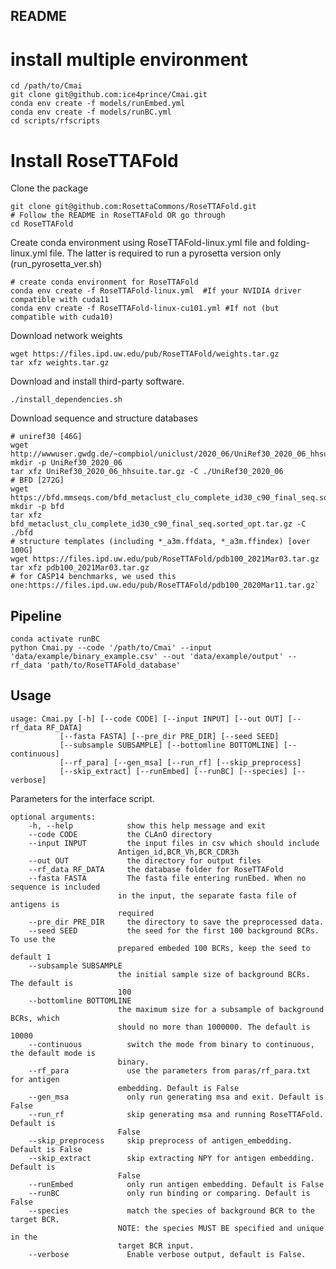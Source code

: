 ## README
#  install multiple environment
	cd /path/to/Cmai
	git clone git@github.com:ice4prince/Cmai.git
	conda env create -f models/runEmbed.yml
	conda env create -f models/runBC.yml
	cd scripts/rfscripts
#  Install RoseTTAFold
Clone the package  

	git clone git@github.com:RosettaCommons/RoseTTAFold.git
	# Follow the README in RoseTTAFold OR go through
	cd RoseTTAFold
Create conda environment using RoseTTAFold-linux.yml file and folding-linux.yml file. The latter is required to run a pyrosetta version only (run_pyrosetta_ver.sh)
	
	# create conda environment for RoseTTAFold
	conda env create -f RoseTTAFold-linux.yml  #If your NVIDIA driver compatible with cuda11
	conda env create -f RoseTTAFold-linux-cu101.yml #If not (but compatible with cuda10)
 Download network weights
	
	wget https://files.ipd.uw.edu/pub/RoseTTAFold/weights.tar.gz
	tar xfz weights.tar.gz
Download and install third-party software.
	
	./install_dependencies.sh
Download sequence and structure databases  
	
	# uniref30 [46G]
	wget http://wwwuser.gwdg.de/~compbiol/uniclust/2020_06/UniRef30_2020_06_hhsuite.tar.gz
	mkdir -p UniRef30_2020_06
	tar xfz UniRef30_2020_06_hhsuite.tar.gz -C ./UniRef30_2020_06
	# BFD [272G]
	wget https://bfd.mmseqs.com/bfd_metaclust_clu_complete_id30_c90_final_seq.sorted_opt.tar.gz
	mkdir -p bfd
	tar xfz
	bfd_metaclust_clu_complete_id30_c90_final_seq.sorted_opt.tar.gz -C ./bfd
	# structure templates (including *_a3m.ffdata, *_a3m.ffindex) [over 100G]
	wget https://files.ipd.uw.edu/pub/RoseTTAFold/pdb100_2021Mar03.tar.gz
	tar xfz pdb100_2021Mar03.tar.gz
	# for CASP14 benchmarks, we used this one:https://files.ipd.uw.edu/pub/RoseTTAFold/pdb100_2020Mar11.tar.gz`


## Pipeline
	conda activate runBC
	python Cmai.py --code '/path/to/Cmai' --input 'data/example/binary_example.csv' --out 'data/example/output' --rf_data 'path/to/RoseTTAFold_database' 
## Usage
	usage: Cmai.py [-h] [--code CODE] [--input INPUT] [--out OUT] [--rf_data RF_DATA]
	           [--fasta FASTA] [--pre_dir PRE_DIR] [--seed SEED]
	           [--subsample SUBSAMPLE] [--bottomline BOTTOMLINE] [--continuous]
	           [--rf_para] [--gen_msa] [--run_rf] [--skip_preprocess]
	           [--skip_extract] [--runEmbed] [--runBC] [--species] [--verbose]

Parameters for the interface script.

```
optional arguments:
	-h, --help            show this help message and exit
	--code CODE           the CLAnO directory
	--input INPUT         the input files in csv which should include
                        Antigen_id,BCR_Vh,BCR_CDR3h
	--out OUT             the directory for output files
	--rf_data RF_DATA     the database folder for RoseTTAFold
	--fasta FASTA         The fasta file entering runEbed. When no sequence is included
                        in the input, the separate fasta file of antigens is
                        required
	--pre_dir PRE_DIR     the directory to save the preprocessed data.
	--seed SEED           the seed for the first 100 background BCRs. To use the
                        prepared embeded 100 BCRs, keep the seed to default 1
	--subsample SUBSAMPLE
                        the initial sample size of background BCRs. The default is
                        100
	--bottomline BOTTOMLINE
                        the maximum size for a subsample of background BCRs, which
                        should no more than 1000000. The default is 10000
	--continuous          switch the mode from binary to continuous, the default mode is
                        binary.
	--rf_para             use the parameters from paras/rf_para.txt for antigen
                        embedding. Default is False
	--gen_msa             only run generating msa and exit. Default is False
	--run_rf              skip generating msa and running RoseTTAFold. Default is
                        False
	--skip_preprocess     skip preprocess of antigen_embedding. Default is False
	--skip_extract        skip extracting NPY for antigen embedding. Default is
                        False
	--runEmbed            only run antigen embedding. Default is False
	--runBC               only run binding or comparing. Default is False
	--species             match the species of background BCR to the target BCR.
                        NOTE: the species MUST BE specified and unique in the
                        target BCR input.
	--verbose             Enable verbose output, default is False.
```
